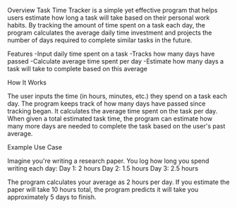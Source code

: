 Overview
Task Time Tracker is a simple yet effective program that helps users estimate how long a task will take based on their personal work habits. By tracking the amount of time spent on a task each day, the program calculates the average daily time investment and projects the number of days required to complete similar tasks in the future.

Features
-Input daily time spent on a task
-Tracks how many days have passed
-Calculate average time spent per day
-Estimate how many days a task will take to complete based on this average

How It Works

The user inputs the time (in hours, minutes, etc.) they spend on a task each day.
The program keeps track of how many days have passed since tracking began.
It calculates the average time spent on the task per day.
When given a total estimated task time, the program can estimate how many more days are needed to complete the task based on the user's past average.

Example Use Case

Imagine you're writing a research paper. You log how long you spend writing each day:
Day 1: 2 hours
Day 2: 1.5 hours
Day 3: 2.5 hours

The program calculates your average as 2 hours per day. If you estimate the paper will take 10 hours total, the program predicts it will take you approximately 5 days to finish.
